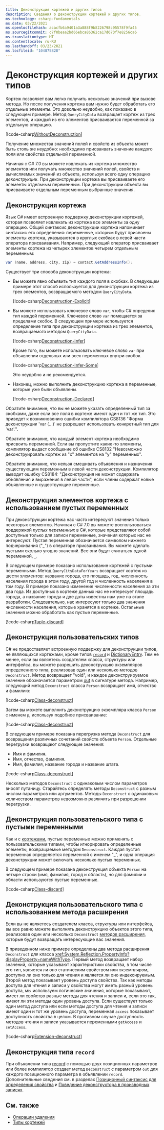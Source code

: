 ```yaml
---
title: Деконструкция кортежей и других типов
description: Сведения о деконструкции кортежей и других типов.
ms.technology: csharp-fundamentals
ms.date: 03/22/2021
ms.openlocfilehash: acacfb6a9401a3a888f9b8226798c95578f9fa45
ms.sourcegitcommit: c7f0beaa2bd66ebca86362ca17d673f7e8256ca6
ms.translationtype: HT
ms.contentlocale: ru-RU
ms.lasthandoff: 03/23/2021
ms.locfileid: "104875828"
---
```

# <a name="deconstructing-tuples-and-other-types"></a>Деконструкция кортежей и других типов

Кортеж позволяет вам легко получить несколько значений при вызове метода. Но после получения кортежа вам нужно будет обработать его отдельные элементы. Это довольно неудобно, как показано в следующем примере. Метод `QueryCityData` возвращает кортеж из трех элементов, и каждый из его элементов присваивается переменной за отдельную операцию.

[!code-csharp[WithoutDeconstruction](../../samples/snippets/csharp/programming-guide/deconstructing-tuples/deconstruct-tuple1.cs)]

Получение множества значений полей и свойств из объекта может быть столь же неудобно: необходимо присваивать значение каждого поля или свойства отдельной переменной.

Начиная с C# 7.0 вы можете извлекать из кортежа множество элементов или получать множество значений полей, свойств и вычисляемых значений из объекта, используя всего одну операцию *деконструкции*. При деконструкции кортежа вы присваиваете его элементы отдельным переменным. При деконструкции объекта вы присваиваете отдельным переменным выбранные значения.

## <a name="deconstructing-a-tuple"></a>Деконструкция кортежа

Язык C# имеет встроенную поддержку деконструкции кортежей, которая позволяет извлекать из кортежа все элементы за одну операцию. Общий синтаксис деконструкции кортежа напоминает синтаксис его определения: переменные, которым будут присвоены элементы кортежа, указываются в круглых скобках в левой части оператора присваивания. Например, следующий оператор присваивает элементы кортежа из четырех элементов четырем отдельным переменным:

```csharp
var (name, address, city, zip) = contact.GetAddressInfo();
```

Существует три способа деконструкции кортежа:

- Вы можете явно объявить тип каждого поля в скобках. В следующем примере этот способ используется для деконструкции кортежа из трех элементов, возвращаемого методом `QueryCityData`.

    [!code-csharp[Deconstruction-Explicit](../../samples/snippets/csharp/programming-guide/deconstructing-tuples/deconstruct-tuple2.cs#1)]

- Вы можете использовать ключевое слово `var`, чтобы C# определил тип каждой переменной. Ключевое слово `var` помещается за пределами скобок. В следующем примере используется определение типа при деконструкции кортежа из трех элементов, возвращаемого методом `QueryCityData`.

    [!code-csharp[Deconstruction-Infer](../../samples/snippets/csharp/programming-guide/deconstructing-tuples/deconstruct-tuple3.cs#1)]

    Кроме того, вы можете использовать ключевое слово `var` при объявлении отдельных или всех переменных внутри скобок.

    [!code-csharp[Deconstruction-Infer-Some](../../samples/snippets/csharp/programming-guide/deconstructing-tuples/deconstruct-tuple4.cs#1)]

    Это неудобно и не рекомендуется.

- Наконец, можно выполнить деконструкцию кортежа в переменные, которые уже были объявлены.

    [!code-csharp[Deconstruction-Declared](../../samples/snippets/csharp/programming-guide/deconstructing-tuples/deconstruct-tuple5.cs#1)]

Обратите внимание, что вы не можете указать определенный тип за скобками, даже если все поля в кортеже имеют один и тот же тип. Это приведет к возникновению ошибки компилятора CS8136 "Форма деконструкции 'var (...)' не разрешает использовать конкретный тип для 'var'.".

Обратите внимание, что каждый элемент кортежа необходимо присвоить переменной. Если вы пропустите какие-то элементы, компилятор выдаст сообщение об ошибке CS8132 "Невозможно деконструировать кортеж из "x" элементов на "y" переменных".

Обратите внимание, что нельзя смешивать объявления и назначения существующим переменным в левой части деконструкции. Компилятор выводит ошибку CS8184: "Деконструкция не может содержать объявления и выражения в левой части", если члены содержат новые объявленные и существующие переменные.

## <a name="deconstructing-tuple-elements-with-discards"></a>Деконструкция элементов кортежа с использованием пустых переменных

При деконструкции кортежа нас часто интересуют значения только некоторых элементов. Начиная с C# 7.0 вы можете воспользоваться поддержкой *пустых переменных* в C#, которые представляют собой доступные только для записи переменные, значения которых нас не интересуют. Пустая переменная обозначается символом нижнего подчеркивания ("\_") в операторе присваивания. Вы можете сделать пустыми сколько угодно значений. Все они будут считаться одной переменной, `_`.

В следующем примере показано использование кортежей с пустыми переменными. Метод `QueryCityDataForYears` возвращает кортеж из шести элементов: название города, его площадь, год, численность населения города в этом году, другой год и численность населения в том году. В примере показано изменение численности населения за эти два года. Из доступных в кортеже данных нас не интересует площадь города, а название города и две даты известны нам уже на этапе разработки. Следовательно, нас интересуют только два значения численности населения, которые хранятся в кортеже. Остальные значения можно обработать как пустые переменные.  

[!code-csharp[Tuple-discard](../../samples/snippets/csharp/programming-guide/deconstructing-tuples/discard-tuple1.cs)]

## <a name="deconstructing-user-defined-types"></a>Деконструкция пользовательских типов

C# не предоставляет встроенную поддержку для деконструкции типов, не являющихся кортежами, кроме типов [`record`](#deconstructing-a-record-type) и [DictionaryEntry](xref:System.Collections.DictionaryEntry.Deconstruct%2A). Тем не менее, если вы являетесь создателем класса, структуры или интерфейса, вы можете разрешить деконструкцию экземпляров определенного типа, реализовав один или несколько методов `Deconstruct`. Метод возвращает "void", и каждое деконструируемое значение обозначается параметром [out](language-reference/keywords/out-parameter-modifier.md) в сигнатуре метода. Например, следующий метод `Deconstruct` класса `Person` возвращает имя, отчество и фамилию:

[!code-csharp[Class-deconstruct](../../samples/snippets/csharp/programming-guide/deconstructing-tuples/deconstruct-class1.cs#1)]

Затем вы можете выполнить деконструкцию экземпляра класса `Person` с именем `p`, используя подобное присваивание:

[!code-csharp[Class-deconstruct](../../samples/snippets/csharp/programming-guide/deconstructing-tuples/deconstruct-class1.cs#2)]

В следующем примере показана перегрузка метода `Deconstruct` для возвращения различных сочетаний свойств объекта `Person`. Отдельные перегрузки возвращают следующие значения:

- Имя и фамилия.
- Имя, отчество, фамилия.
- Имя, фамилия, название города и название штата.

[!code-csharp[Class-deconstruct](../../samples/snippets/csharp/programming-guide/deconstructing-tuples/deconstruct-class2.cs)]

Несколько методов `Deconstruct` с одинаковым числом параметров вносят путаницу. Старайтесь определять методы `Deconstruct` с разным числом параметров или аргументов. Методы `Deconstruct` с одинаковым количеством параметров невозможно различить при разрешении перегрузки.

## <a name="deconstructing-a-user-defined-type-with-discards"></a>Деконструкция пользовательского типа с пустыми переменными

Как и с [кортежами](#deconstructing-tuple-elements-with-discards), пустые переменные можно применять с пользовательскими типами, чтобы игнорировать определенные элементы, возвращаемые методом `Deconstruct`. Каждая пустая переменная определяется переменной с именем "\_", и одна операция деконструкции может включать несколько пустых переменных.

В следующем примере показана деконструкция объекта `Person` на четыре строки (имя, фамилия, город и область), но для фамилии и области используются пустые переменные.

[!code-csharp[Class-discard](../../samples/snippets/csharp/programming-guide/deconstructing-tuples/class-discard1.cs#1)]

## <a name="deconstructing-a-user-defined-type-with-an-extension-method"></a>Деконструкция пользовательского типа с использованием метода расширения

Если вы не являетесь создателем класса, структуры или интерфейса, вы все равно можете выполнять деконструкцию объектов этого типа, реализовав один или несколько `Deconstruct` [методов расширения](programming-guide/classes-and-structs/extension-methods.md), которые будут возвращать интересующие вас значения.

В приведенном ниже примере определены два метода расширения `Deconstruct` для класса <xref:System.Reflection.PropertyInfo?displayProperty=nameWithType>. Первый метод возвращает набор значений, которые указывают характеристики свойства, в том числе его тип, является ли оно статическим свойством или экземпляром, доступно ли оно только для чтения и является ли оно индексируемым. Второй метод показывает уровень доступа свойства. Так как методы доступа для чтения и записи у свойства могут иметь разный уровень доступа, мы используем логические значения, которые показывают, имеет ли свойство разные методы для чтения и записи и, если это так, имеют ли эти методы один уровень доступа. Если существует только один метод доступа или если методы доступа для чтения и записи имеют один и тот же уровень доступа, переменная `access` показывает доступность свойства в целом. В противном случае доступность методов чтения и записи указывается переменными `getAccess` и `setAccess`.

[!code-csharp[Extension-deconstruct](../../samples/snippets/csharp/programming-guide/deconstructing-tuples/deconstruct-extension1.cs)]

## <a name="deconstructing-a-record-type"></a>Деконструкция типа `record`

При объявлении типа [record](language-reference/builtin-types/record.md) с помощью двух позиционных параметров или более компилятор создает метод `Deconstruct` с параметром `out` для каждого позиционного параметра в объявлении `record`. Дополнительные сведения см. в разделах [Позиционный синтаксис для определения свойства](language-reference/builtin-types/record.md#positional-syntax-for-property-definition) и [Поведение деконструктора в производных записях](language-reference/builtin-types/record.md#deconstructor-behavior-in-derived-records).

## <a name="see-also"></a>См. также

- [Операции удаления](discards.md)
- [Типы кортежей](language-reference/builtin-types/value-tuples.md)
